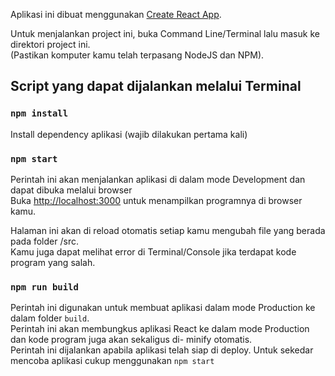 Aplikasi ini dibuat menggunakan [Create React App](https://github.com/facebookincubator/create-react-app).<br>

Untuk menjalankan project ini, buka Command Line/Terminal lalu masuk ke direktori project ini.<br>
(Pastikan komputer kamu telah terpasang NodeJS dan NPM).

## Script yang dapat dijalankan melalui Terminal

### `npm install`
Install dependency aplikasi (wajib dilakukan pertama kali)

### `npm start`

Perintah ini akan menjalankan aplikasi di dalam mode Development dan dapat dibuka melalui browser <br>
Buka [http://localhost:3000](http://localhost:3000) untuk menampilkan programnya di browser kamu.

Halaman ini akan di reload otomatis setiap kamu mengubah file yang berada pada folder /src.<br>
Kamu juga dapat melihat error di Terminal/Console jika terdapat kode program yang salah.

### `npm run build`

Perintah ini digunakan untuk membuat aplikasi dalam mode Production ke dalam folder `build`.<br>
Perintah ini akan membungkus aplikasi React ke dalam mode Production dan kode program juga akan sekaligus di- minify otomatis.<br>
Perintah ini dijalankan apabila aplikasi telah siap di deploy. Untuk sekedar mencoba aplikasi cukup menggunakan `npm start`<br><br>
